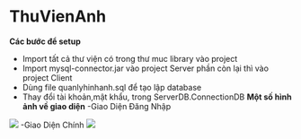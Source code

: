 # ThuVienAnh

**Các bước để setup**
- Import tất cả thư viện có trong thư muc library vào project
- Import mysql-connector.jar vào project Server phần còn lại thì vào project Client
- Dùng file quanlyhinhanh.sql để tạo lập database
- Thay đổi tài khoản,mật khẩu, trong ServerDB.ConnectionDB
**Một số hình ảnh về giao diện**
-Giao Diện Đăng Nhập
<img src="https://i.imgur.com/3mS9CuZ">
-Giao Diện Chính
<img src="https://i.imgur.com/HTqFYFO">

